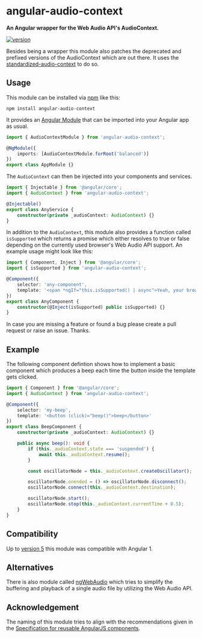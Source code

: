 # angular-audio-context

**An Angular wrapper for the Web Audio API's AudioContext.**

[![version](https://img.shields.io/npm/v/angular-audio-context.svg?style=flat-square)](https://www.npmjs.com/package/angular-audio-context)

Besides being a wrapper this module also patches the deprecated and prefixed versions of the
AudioContext which are out there. It uses the
[standardized-audio-context](https://github.com/chrisguttandin/standardized-audio-context) to do so.

## Usage

This module can be installed via [npm](https://www.npmjs.com/package/angular-audio-context) like
this:

```shell
npm install angular-audio-context
```

It provides an [Angular Module](https://angular.io/docs/ts/latest/guide/ngmodule.html) that can be
imported into your Angular app as usual.

```typescript
import { AudioContextModule } from 'angular-audio-context';

@NgModule({
    imports: [AudioContextModule.forRoot('balanced')]
})
export class AppModule {}
```

The `AudioContext` can then be injected into your components and services.

```typescript
import { Injectable } from '@angular/core';
import { AudioContext } from 'angular-audio-context';

@Injectable()
export class AnyService {
    constructor(private _audioContext: AudioContext) {}
}
```

In addition to the `AudioContext`, this module also provides a function called `isSupported` which
returns a promise which either resolves to true or false depending on the currently used browser's
Web Audio API support. An example usage might look like this:

```typescript
import { Component, Inject } from '@angular/core';
import { isSupported } from 'angular-audio-context';

@Component({
    selector: 'any-component',
    template: '<span *ngIf="this.isSupported() | async">Yeah, your browser is supported.</span>'
})
export class AnyComponent {
    constructor(@Inject(isSupported) public isSupported) {}
}
```

In case you are missing a feature or found a bug please create a pull request or raise an issue.
Thanks.

## Example

The following component defintion shows how to implement a basic component which produces a beep each time the button inside the template gets clicked.

```typescript
import { Component } from '@angular/core';
import { AudioContext } from 'angular-audio-context';

@Component({
    selector: 'my-beep',
    template: '<button (click)="beep()">beep</button>'
})
export class BeepComponent {
    constructor(private _audioContext: AudioContext) {}

    public async beep(): void {
        if (this._audioContext.state === 'suspended') {
            await this._audioContext.resume();
        }

        const oscillatorNode = this._audioContext.createOscillator();

        oscillatorNode.onended = () => oscillatorNode.disconnect();
        oscillatorNode.connect(this._audioContext.destination);

        oscillatorNode.start();
        oscillatorNode.stop(this._audioContext.currentTime + 0.5);
    }
}
```

## Compatibility

Up to [version 5](https://github.com/chrisguttandin/angular-audio-context/releases/tag/v5.0.0) this
module was compatible with Angular 1.

## Alternatives

There is also module called [ngWebAudio](https://github.com/nehz/ngWebAudio) which tries to simplify
the buffering and playback of a single audio file by utilizing the Web Audio API.

## Acknowledgement

The naming of this module tries to align with the recommendations given in the
[Specification for reusable AngularJS components](https://github.com/angular/angular-component-spec).

